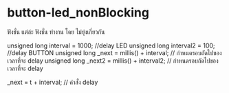# button-led_nonBlocking
ฟังชั่น แต่ล่ะ ฟังชั่น ทำงาน โดย ไม่ยุ่งเกี่ยวกัน

unsigned long interval = 1000; //delay LED
unsigned long interval2 = 100; //delay BUTTON
unsigned long _next =  millis() + interval; // กำหนดรอบถัดไปของเวลาที่จะ delay
unsigned long _next2 =  millis() + interval2; // กำหนดรอบถัดไปของเวลาที่จะ delay

_next = t + interval; // คำสั่ง delay

